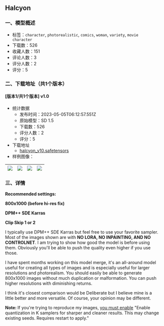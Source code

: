 ## Halcyon
### 一、模型概述

- 标签：`character`, `photorealistic`, `comics`, `woman`, `variety`, `movie character`
- 下载数：526
- 收藏人数：151
- 评论人数：3
- 评分人数：2
- 评分：5

### 二、下载地址（共1个版本）

#### [版本1/共1个版本] v1.0

- 统计数据
  - 发布时间：2023-05-05T06:12:57.551Z
  - 原始模型：SD 1.5
  - 下载数：526
  - 评分人数：2
  - 评分：5
- 下载地址
  - [halcyon_v10.safetensors](https://civitai.com/api/download/models/62720)
- 样例图像：

| <img src="https://image.civitai.com/xG1nkqKTMzGDvpLrqFT7WA/46af0b9f-fdbd-4085-b923-19f3d82effcb/width=450/713639.jpeg" /> | <img src="https://image.civitai.com/xG1nkqKTMzGDvpLrqFT7WA/5807664f-f97d-4d9a-84d2-e5fc27b3143e/width=450/697055.jpeg" /> | <img src="https://image.civitai.com/xG1nkqKTMzGDvpLrqFT7WA/8648d2b7-979a-4555-9e34-bc088eb4ae6e/width=450/690901.jpeg" /> | <img src="https://image.civitai.com/xG1nkqKTMzGDvpLrqFT7WA/84ba3ab3-c925-4ca1-819b-10b7777177b1/width=450/690933.jpeg" /> |
| ---- | ---- | ---- | ---- |


### 三、详情
<p><strong>Recommended settings:</strong></p><p><strong>800x1000 (before hi-res fix)</strong></p><p><strong>DPM++ SDE Karras</strong></p><p><strong>Clip Skip 1 or 2</strong></p><p></p><p>I typically use DPM++ SDE Karras but feel free to use your favorite sampler. Most of the images shown are with <strong>NO LORA, NO INPAINTING, AND NO CONTROLNET</strong>. I am trying to show how good the model is before using them. Obviously you'll be able to push the quality even higher if you use those.</p><p></p><p>I have spent months working on this model merge, it's an all-around model useful for creating all types of images and is especially useful for larger resolutions and photorealism. You should easily be able to generate 800x1000 images without much duplication or malformation. You can push higher resolutions with diminishing returns.</p><p></p><p>I think it's closest comparison would be Deliberate but I believe mine is a little better and more versatile. Of course, your opinion may be different.</p><p></p><p><strong>Note: </strong>If you're trying to reproduce my images, <u>you must enable</u> "Enable quantization in K samplers for sharper and cleaner results. This may change existing seeds. Requires restart to apply."</p>